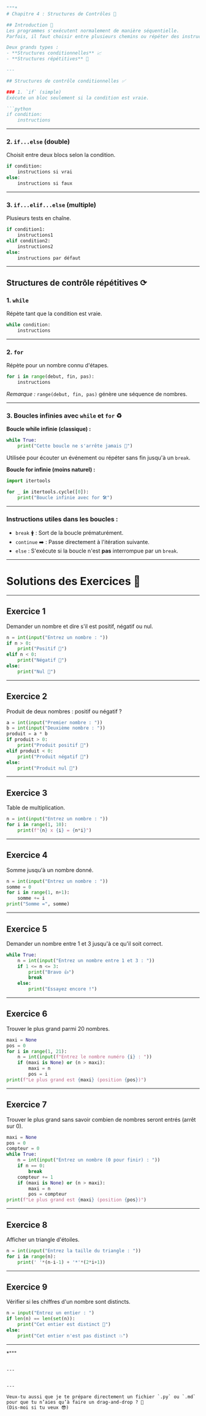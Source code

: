 
```python
"""*
# Chapitre 4 : Structures de Contrôles 🚀

## Introduction 🔄
Les programmes s'exécutent normalement de manière séquentielle.  
Parfois, il faut choisir entre plusieurs chemins ou répéter des instructions.

Deux grands types :
- **Structures conditionnelles** 📈
- **Structures répétitives** 🔄

---

## Structures de contrôle conditionnelles ✅

### 1. `if` (simple)
Exécute un bloc seulement si la condition est vraie.

```python
if condition:
    instructions
```

---

### 2. `if...else` (double)
Choisit entre deux blocs selon la condition.

```python
if condition:
    instructions si vrai
else:
    instructions si faux
```

---

### 3. `if...elif...else` (multiple)
Plusieurs tests en chaîne.

```python
if condition1:
    instructions1
elif condition2:
    instructions2
else:
    instructions par défaut
```

---

## Structures de contrôle répétitives ⟳

### 1. `while`
Répète tant que la condition est vraie.

```python
while condition:
    instructions
```

---

### 2. `for`
Répète pour un nombre connu d'étapes.

```python
for i in range(debut, fin, pas):
    instructions
```

*Remarque :* `range(debut, fin, pas)` génère une séquence de nombres.

---

### 3. Boucles infinies avec `while` et `for` ♻️

**Boucle while infinie (classique) :**
```python
while True:
    print("Cette boucle ne s'arrête jamais 🔀")
```
Utilisée pour écouter un événement ou répéter sans fin jusqu'à un `break`.

**Boucle for infinie (moins naturel) :**
```python
import itertools

for _ in itertools.cycle([0]):
    print("Boucle infinie avec for 🛠️")
```

---

### Instructions utiles dans les boucles :

- `break` 🛉 : Sort de la boucle prématurément.
- `continue` ➡️ : Passe directement à l'itération suivante.
- `else` : S'exécute si la boucle n'est **pas** interrompue par un `break`.

---

# Solutions des Exercices 🔮

---

## Exercice 1
Demander un nombre et dire s'il est positif, négatif ou nul.

```python
n = int(input("Entrez un nombre : "))
if n > 0:
    print("Positif 💚")
elif n < 0:
    print("Négatif 💙")
else:
    print("Nul 💜")
```

---

## Exercice 2
Produit de deux nombres : positif ou négatif ?

```python
a = int(input("Premier nombre : "))
b = int(input("Deuxième nombre : "))
produit = a * b
if produit > 0:
    print("Produit positif 💚")
elif produit < 0:
    print("Produit négatif 💙")
else:
    print("Produit nul 💜")
```

---

## Exercice 3
Table de multiplication.

```python
n = int(input("Entrez un nombre : "))
for i in range(1, 10):
    print(f"{n} x {i} = {n*i}")
```

---

## Exercice 4
Somme jusqu'à un nombre donné.

```python
n = int(input("Entrez un nombre : "))
somme = 0
for i in range(1, n+1):
    somme += i
print("Somme =", somme)
```

---

## Exercice 5
Demander un nombre entre 1 et 3 jusqu'à ce qu'il soit correct.

```python
while True:
    n = int(input("Entrez un nombre entre 1 et 3 : "))
    if 1 <= n <= 3:
        print("Bravo 👍")
        break
    else:
        print("Essayez encore !")
```

---

## Exercice 6
Trouver le plus grand parmi 20 nombres.

```python
maxi = None
pos = 0
for i in range(1, 21):
    n = int(input(f"Entrez le nombre numéro {i} : "))
    if (maxi is None) or (n > maxi):
        maxi = n
        pos = i
print(f"Le plus grand est {maxi} (position {pos})")
```

---

## Exercice 7
Trouver le plus grand sans savoir combien de nombres seront entrés (arrêt sur 0).

```python
maxi = None
pos = 0
compteur = 0
while True:
    n = int(input("Entrez un nombre (0 pour finir) : "))
    if n == 0:
        break
    compteur += 1
    if (maxi is None) or (n > maxi):
        maxi = n
        pos = compteur
print(f"Le plus grand est {maxi} (position {pos})")
```

---

## Exercice 8
Afficher un triangle d'étoiles.

```python
n = int(input("Entrez la taille du triangle : "))
for i in range(n):
    print(' '*(n-i-1) + '*'*(2*i+1))
```

---

## Exercice 9
Vérifier si les chiffres d'un nombre sont distincts.

```python
n = input("Entrez un entier : ")
if len(n) == len(set(n)):
    print("Cet entier est distinct 🌟")
else:
    print("Cet entier n'est pas distinct 💥")
```

---


*"""
```

---


---

Veux-tu aussi que je te prépare directement un fichier `.py` ou `.md` pour que tu n’aies qu’à faire un drag-and-drop ? 🚀  
(Dis-moi si tu veux 😎)
